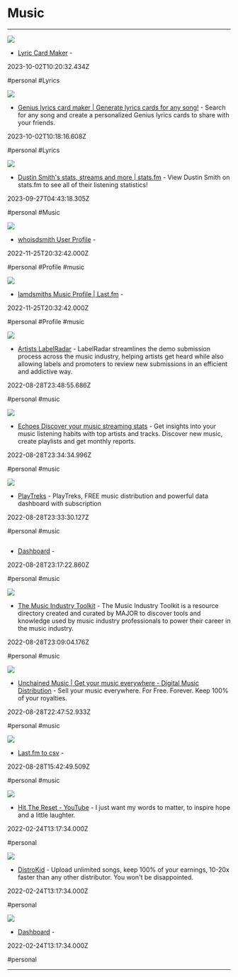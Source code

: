 # Music

---

![](https://rdl.ink/render/http%3A%2F%2Fehmorris.com%2Flyriccardgenerator%2Ftool)

- [Lyric Card Maker](http://ehmorris.com/lyriccardgenerator/tool) - 

2023-10-02T10:20:32.434Z

#personal #Lyrics

![](https://lyrics-card-maker.vercel.app/preview-image.jpg)

- [Genius lyrics card maker | Generate lyrics cards for any song!](https://lyricscard.vercel.app) - Search for any song and create a personalized Genius lyrics cards to share with your friends.

2023-10-02T10:18:16.608Z

#personal #Lyrics

![](https://cdn.stats.fm/file/statsfm/images/users/bfq2nlsjjxbi4oikv8j1y6snq/92acc35ddc984d1f0c7f0b2f31eea942.webp)

- [Dustin Smith's stats, streams and more | stats.fm](https://stats.fm/whoisdsmith) - View Dustin Smith on stats.fm to see all of their listening statistics!

2023-09-27T04:43:18.305Z

#personal #Music

![](https://rdl.ink/render/https%3A%2F%2Ftunefind.com%2Fuser%2Fprofile%2Fwhoisdsmith)

- [whoisdsmith User Profile](https://tunefind.com/user/profile/whoisdsmith) - 

2022-11-25T20:32:42.000Z

#personal #Profile #music

![](https://lastfm.freetls.fastly.net/i/u/ar0/818148bf682d429dc215c1705eb27b98.png)

- [Iamdsmiths Music Profile | Last.fm](https://last.fm/user/iamdsmith) - 

2022-11-25T20:32:42.000Z

#personal #Profile #music

![](https://www.labelradar.com/assets/images/facebook_og_image.png)

- [Artists LabelRadar](https://www.labelradar.com/artists/billing) - LabelRadar streamlines the demo submission process across the music industry, helping artists get heard while also allowing labels and promoters to review new submissions in an efficient and addictive way.

2022-08-28T23:48:55.686Z

#personal #music

![](https://echoesapp.io/featured-image.png)

- [Echoes Discover your music streaming stats](https://echoesapp.io/dashboard) - Get insights into your music listening habits with top artists and tracks. Discover new music, create playlists and get monthly reports.

2022-08-28T23:34:34.996Z

#personal #music

![](https://app.playtreks.com/playtreks_opengraph.png)

- [PlayTreks](https://app.playtreks.com/welcomePage) - PlayTreks, FREE music distribution and powerful data dashboard with subscription

2022-08-28T23:33:30.127Z

#personal #music

![]()

- [Dashboard](https://imusician.app/dashboard) - 

2022-08-28T23:17:22.860Z

#personal #music

![](https://images.spr.so/cdn-cgi/imagedelivery/j42No7y-dcokJuNgXeA0ig/d0f896ff-9590-4fb3-91ef-60e300ed86d9/richard-horvath-_nWaeTF6qo0-unsplash-2/public)

- [The Music Industry Toolkit](https://themusicindustrytoolkit.com) - The Music Industry Toolkit is a resource directory created and curated by MAJOR to discover tools and knowledge used by music industry professionals to power their career in the music industry.

2022-08-28T23:09:04.176Z

#personal #music

![](https://rdl.ink/render/https%3A%2F%2Fwww.unchainedmusic.io)

- [Unchained Music | Get your music everywhere - Digital Music Distribution](https://www.unchainedmusic.io) - Sell your music everywhere. For Free. Forever. Keep 100% of your royalties.

2022-08-28T22:47:52.933Z

#personal #music

![](https://rdl.ink/render/https%3A%2F%2Fbenjaminbenben.com%2Flastfm-to-csv)

- [Last.fm to csv](https://benjaminbenben.com/lastfm-to-csv) - 

2022-08-28T15:42:49.509Z

#personal #music

![](https://yt3.ggpht.com/ytc/APkrFKYrHXK-3AIaQH10efwn2zeURvTaqAK2ys-3URdn=s800-c-k-c0x00ffffff-no-rj)

- [Hit The Reset - YouTube](https://m.youtube.com/channel/UC14QcbpQ7L6_fBEFjW6khog/featured) - I just want my words to matter, to inspire hope and a little laughter.

2022-02-24T13:17:34.000Z

#personal

![](https://distrokid.com/images/distrokid_gremlin_bluebg.png)

- [DistroKid](https://distrokid.com) - Upload unlimited songs, keep 100% of your earnings, 10-20x faster than any other distributor. You won't be disappointed.

2022-02-24T13:17:34.000Z

#personal

![](https://rdl.ink/render/https%3A%2F%2Fwww.musicgateway.com%2Flogin%3Fredirect%3D%252Fdashboard%26tab%3D%26username%3D)

- [Dashboard](https://www.musicgateway.com/login?redirect=%2Fdashboard&tab=&username=) - 

2022-02-24T13:17:34.000Z

#personal

---

